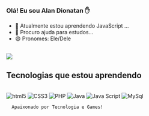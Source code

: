 
### Olá! Eu sou Alan Dionatan ✋

- 🌱 Atualmente estou aprendendo JavaScript ...
- 🤔 Procuro ajuda para estudos...
- 😄 Pronomes: Ele/Dele

<div style="display: in-line_block"><br>
  <img height:"180em" src="https://github-readme-stats.vercel.app/api?username=AlanDionatan&show_icons=true&theme=tokyonight"
</div>

## Tecnologias que estou aprendendo

<div style= "display: inline_block"></br>
    <img alt="html5" src="https://img.shields.io/badge/HTML5-E34F26?style=for-the-badge&logo=html5&logoColor=white"/>
    <img alt="CSS3" src="https://img.shields.io/badge/CSS3-1572B6?style=for-the-badge&logo=css3&logoColor=white"/>
      <img alt="PHP" src="https://img.shields.io/badge/PHP-777BB4?style=for-the-badge&logo=php&logoColor=white"/>
      <img alt="Java" src="https://img.shields.io/badge/Java-ED8B00?style=for-the-badge&logo=openjdk&logoColor=white"/>
      <img alt="Java Script" src="https://img.shields.io/badge/JavaScript-323330?style=for-the-badge&logo=javascript&logoColor=F7DF1E">
      <img alt="MySql" src="https://img.shields.io/badge/MySQL-00000F?style=for-the-badge&logo=mysql&logoColor=white"><br>

      Apaixonado por Tecnologia e Games!


    

   

</div>

